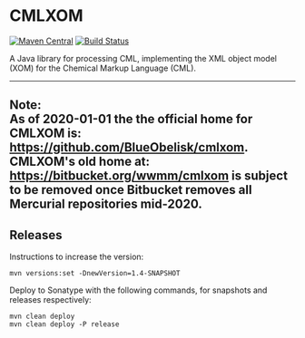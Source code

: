 # CMLXOM
[![Maven Central](https://maven-badges.herokuapp.com/maven-central/org.blueobelisk/cmlxom/badge.svg)](https://maven-badges.herokuapp.com/maven-central/org.blueobelisk/cmlxom)
[![Build Status](https://github.com/BlueObelisk/cmlxom/actions/workflows/maven.yml/badge.svg)](https://github.com/BlueObelisk/cmlxom/actions/workflows/maven.yml)

A Java library for processing CML,
implementing the XML object model (XOM) for the Chemical Markup Language (CML).

---
**Note:**  
As of 2020-01-01 the the official home for CMLXOM is:
<https://github.com/BlueObelisk/cmlxom>.
CMLXOM's old home at: <https://bitbucket.org/wwmm/cmlxom> is subject to be
removed once Bitbucket removes all Mercurial repositories mid-2020.
---


## Releases

Instructions to increase the version:

```shell
mvn versions:set -DnewVersion=1.4-SNAPSHOT
```

Deploy to Sonatype with the following commands, for snapshots and releases respectively:

```sh1ll
mvn clean deploy
mvn clean deploy -P release
```


